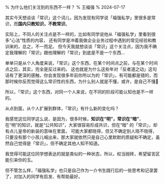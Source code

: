 % 为什么他们关注到的东西不一样？
% 王福强
% 2024-07-17

其实今天想谈谈「常识」这个词儿，因为发现有同学说「福强私学」里很多是常识，而**国内只教知识，不教常识**。

实际上，不同人的关注点是不一样的，比如有同学说他从「福强私学」里看到很多“心法”性质的内容， 还有同学是冲着我做企业业务过程中遇到的常见经验和教训来的，总之，不一而足。 但今天我就想谈谈「常识」这个关注点，因为我不确定我理解的「常识」跟他理解的「常识」到底是不是一个东西...

单单只是从个人角度来说，「常识」这个东西，在某个时间点之前，与在某个时间点之后，其实，完全是反过来的。 这也就是为什么这些年对「反者道之动」这句话有了更深的感触，你会发现很多年前你所以为的「常识」，有可能都是错的，而那时候你反而觉得这么常识性的东西，为什么别人就是不懂，或许，是自己不懂🤣

所以，「常识」这个东西，对同一个人来说，在不同的阶段可能认知也是不一样的。

从点到面，从个人扩展到群体，「常识」有什么新的变化吗？

我感觉这位同学这么说，是因为，很多时候，**知识在“明”，常识在“暗”**， 在“明”的知识，就是“公共知识”，大家很容易形成共识，但在“暗” 的「常识」，却有点儿皇帝的新装的意味在里面， 可能大家都晓得，但又不确定别人晓不晓得，只要没有那个小孩儿喊出来，那大家就依然只是自己心里默默的质疑和不确定，虽然自己觉得是「常识」，但不确定其他人知不知道。

我觉得可能这位同学想表达的就是类似的一种状态，所以，权当抛砖，希望留言区能引来你的玉。

但不管怎么样，「福强私学」也只是自己作为一介书生践行后的一些思考和记录罢了，对加入的同学有启发、有帮助最好。

